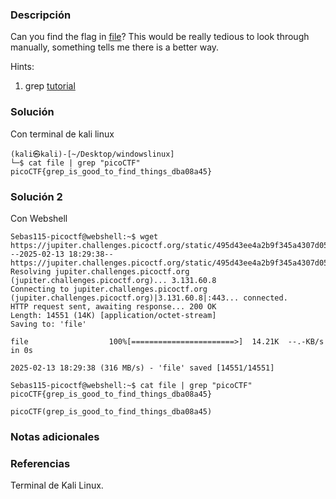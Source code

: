 ### Descripción
Can you find the flag in [file](https://jupiter.challenges.picoctf.org/static/495d43ee4a2b9f345a4307d053b4d88d/file)? This would be really tedious to look through manually, something tells me there is a better way.

Hints:
1. grep [tutorial](https://ryanstutorials.net/linuxtutorial/grep.php)

### Solución
Con terminal de kali linux

```
(kali㉿kali)-[~/Desktop/windowslinux]  
└─$ cat file | grep "picoCTF"  
picoCTF{grep_is_good_to_find_things_dba08a45}
```

### Solución 2
Con Webshell

```
Sebas115-picoctf@webshell:~$ wget https://jupiter.challenges.picoctf.org/static/495d43ee4a2b9f345a4307d053b4d88d/file
--2025-02-13 18:29:38--  https://jupiter.challenges.picoctf.org/static/495d43ee4a2b9f345a4307d053b4d88d/file
Resolving jupiter.challenges.picoctf.org (jupiter.challenges.picoctf.org)... 3.131.60.8
Connecting to jupiter.challenges.picoctf.org (jupiter.challenges.picoctf.org)|3.131.60.8|:443... connected.
HTTP request sent, awaiting response... 200 OK
Length: 14551 (14K) [application/octet-stream]
Saving to: 'file'

file                  100%[=======================>]  14.21K  --.-KB/s    in 0s      

2025-02-13 18:29:38 (316 MB/s) - 'file' saved [14551/14551]

Sebas115-picoctf@webshell:~$ cat file | grep "picoCTF"
picoCTF{grep_is_good_to_find_things_dba08a45}

picoCTF(grep_is_good_to_find_things_dba08a45)
```

### Notas adicionales


### Referencias
Terminal de Kali Linux.